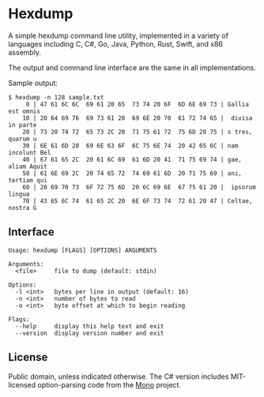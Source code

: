 
Hexdump
=======

A simple hexdump command line utility, implemented in a variety of languages including C, C#, Go, Java, Python, Rust, Swift, and x86 assembly.

The output and command line interface are the same in all implementations.

Sample output:

    $ hexdump -n 128 sample.txt
         0 | 47 61 6C 6C  69 61 20 65  73 74 20 6F  6D 6E 69 73 | Gallia est omnis
        10 | 20 64 69 76  69 73 61 20  69 6E 20 70  61 72 74 65 |  divisa in parte
        20 | 73 20 74 72  65 73 2C 20  71 75 61 72  75 6D 20 75 | s tres, quarum u
        30 | 6E 61 6D 20  69 6E 63 6F  6C 75 6E 74  20 42 65 6C | nam incolunt Bel
        40 | 67 61 65 2C  20 61 6C 69  61 6D 20 41  71 75 69 74 | gae, aliam Aquit
        50 | 61 6E 69 2C  20 74 65 72  74 69 61 6D  20 71 75 69 | ani, tertiam qui
        60 | 20 69 70 73  6F 72 75 6D  20 6C 69 6E  67 75 61 20 |  ipsorum lingua
        70 | 43 65 6C 74  61 65 2C 20  6E 6F 73 74  72 61 20 47 | Celtae, nostra G


## Interface

    Usage: hexdump [FLAGS] [OPTIONS] ARGUMENTS

    Arguments:
      <file>     file to dump (default: stdin)

    Options:
      -l <int>   bytes per line in output (default: 16)
      -n <int>   number of bytes to read
      -o <int>   byte offset at which to begin reading

    Flags:
      --help     display this help text and exit
      --version  display version number and exit


## License

Public domain, unless indicated otherwise. The C# version includes MIT-licensed option-parsing code from the [Mono](https://github.com/mono/mono) project.
